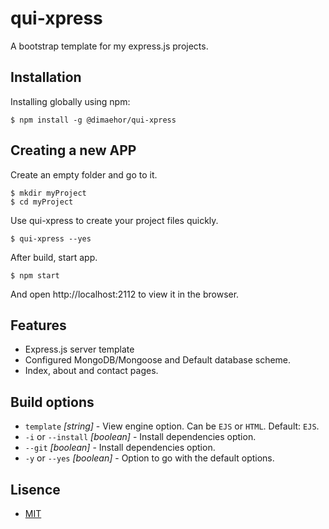 # qui-xpress

A bootstrap template for my express.js projects.


## Installation

Installing globally using npm:

```
$ npm install -g @dimaehor/qui-xpress

```


## Creating a new APP

Create an empty folder and go to it.

``` 
$ mkdir myProject
$ cd myProject

```

Use qui-xpress to create your project files quickly.

``` 
$ qui-xpress --yes

```

After build, start app.

``` 
$ npm start

```

And open http://localhost:2112 to view it in the browser.


## Features

- Express.js server template
- Configured MongoDB/Mongoose and Default database scheme.
- Index, about and contact pages.

## Build options

* `template` _[string]_ - View engine option. Can be `EJS` or `HTML`. Default: `EJS`.
* `-i` or `--install` _[boolean]_ - Install dependencies option.
* `--git` _[boolean]_ - Install dependencies option.
* `-y` or `--yes` _[boolean]_ - Option to go with the default options.


## Lisence


* [ MIT ]( https://github.com/git/git-scm.com/blob/main/MIT-LICENSE.txt )
